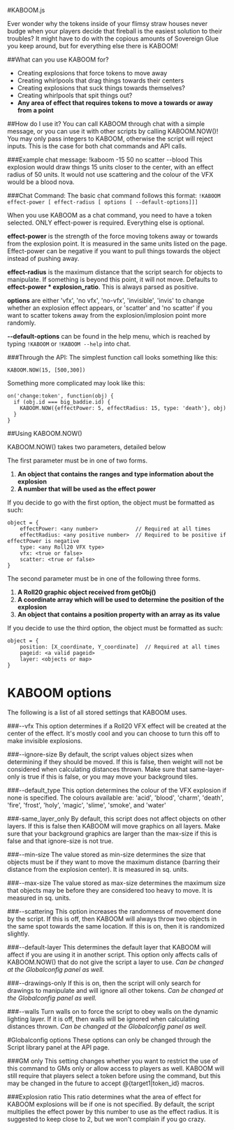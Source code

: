 #KABOOM.js

Ever wonder why the tokens inside of your flimsy straw houses never budge when your players decide that fireball is the easiest solution to their troubles? It might have to do with the copious amounts of Sovereign Glue you keep around, but for everything else there is KABOOM!

##What can you use KABOOM for?
* Creating explosions that force tokens to move away
* Creating whirlpools that drag things towards their centers
* Creating explosions that suck things towards themselves?
* Creating whirlpools that spit things out?
* **Any area of effect that requires tokens to move a towards or away from a point**

##How do I use it?
You can call KABOOM through chat with a simple message, or you can use it with other scripts by calling KABOOM.NOW()!
You may only pass integers to KABOOM, otherwise the script will reject inputs. This is the case for both chat commands and API calls.

###Example chat message:
!kaboom -15 50 no scatter --blood
This explosion would draw things 15 units closer to the center, with an effect radius of 50 units. It would not
use scattering and the colour of the VFX would be a blood nova.

###Chat Command:
The basic chat command follows this format:
`!KABOOM effect-power [ effect-radius [ options [ --default-options]]]`


When you use KABOOM as a chat command, you need to have a token selected. ONLY effect-power is required.
Everything else is optional.

**effect-power** is the strength of the force moving tokens away or towards from the explosion point. It is measured
                in the same units listed on the page. Effect-power can be negative if you want to pull things towards the
                object instead of pushing away.

**effect-radius** is the maximum distance that the script search for objects to manipulate. If something is
                beyond this point, it will not move. Defaults to **effect-power * explosion_ratio**. This
                is always parsed as positive.

**options** are either 'vfx', 'no vfx', 'no-vfx', 'invisible', 'invis' to change whether an explosion effect appears,
          or 'scatter' and 'no scatter' if you want to scatter tokens away from the explosion/implosion point more randomly.

**--default-options** can be found in the help menu, which is reached by typing `!KABOOM` or `!KABOOM --help` into chat.

###Through the API:
The simplest function call looks something like this:
```
KABOOM.NOW(15, [500,300])
```

Something more complicated may look like this:
```
on('change:token', function(obj) {
  if (obj.id === big_baddie.id) {
    KABOOM.NOW({effectPower: 5, effectRadius: 15, type: 'death'}, obj)
  }
}
```

##Using KABOOM.NOW()

KABOOM.NOW() takes two parameters, detailed below

The first parameter must be in one of two forms.

1. __An object that contains the ranges and type information about the explosion__
2. __A number that will be used as the effect power__

If you decide to go with the first option, the object must be formatted as such:
```
object = {
    effectPower: <any number>            // Required at all times
    effectRadius: <any positive number>  // Required to be positive if effectPower is negative
    type: <any Roll20 VFX type>
    vfx: <true or false>
    scatter: <true or false>
}
```

The second parameter must be in one of the following three forms.

1. __A Roll20 graphic object received from getObj()__
2. __A coordinate array which will be used to determine the position of the explosion__
3. __An object that contains a position property with an array as its value__

If you decide to use the third option, the object must be formatted as such:
```
object = {
    position: [X_coordinate, Y_coordinate]  // Required at all times
    pageid: <a valid pageid>
    layer: <objects or map>
}
```


# KABOOM options
The following is a list of all stored settings that KABOOM uses.

###--vfx
This option determines if a Roll20 VFX effect will be created at the center of the effect.
It's mostly cool and you can choose to turn this off to make invisible explosions.

###--ignore-size
By default, the script values object sizes when determining if they should be moved.
If this is false, then weight will not be considered when calculating distances thrown.
Make sure that same-layer-only is true if this is false, or you may move your background tiles.

###--default_type
This option determines the colour of the VFX explosion if none is specified. The colours available are:
'acid', 'blood', 'charm', 'death', 'fire', 'frost', 'holy', 'magic', 'slime', 'smoke', and 'water'

###-same_layer_only
By default, this script does not affect objects on other layers. If this is false
then KABOOM will move graphics on all layers. Make sure that your background graphics
are larger than the max-size if this is false and that ignore-size is not true.

###--min-size
The value stored as min-size determines the size that objects must be if they
want to move the maximum distance (barring their distance from the explosion center).
It is measured in sq. units.

###--max-size
The value stored as max-size determines the maximum size that objects may be
before they are considered too heavy to move. It is measured in sq. units.

###--scattering
This option increases the randomness of movement done by the script. If this is
off, then KABOOM will always throw two objects in the same spot towards the same
location. If this is on, then it is randomized slightly.

###--default-layer
This determines the default layer that KABOOM will affect if you are using it
in another script. This option only affects calls of KABOOM.NOW() that do not
give the script a layer to use.
_Can be changed at the Globalconfig panel as well._

###--drawings-only
If this is on, then the script will only search for drawings to manipulate and
will ignore all other tokens.
_Can be changed at the Globalconfig panel as well._

###--walls
Turn walls on to force the script to obey walls on the dynamic lighting layer.
If it is off, then walls will be ignored when calculating distances thrown.
_Can be changed at the Globalconfig panel as well._


#Globalconfig options
These options can only be changed through the Script library panel at the API page.

###GM only
This setting changes whether you want to restrict the use of this command to GMs only or allow
access to players as well. KABOOM will still require that players select a token before using the
command, but this may be changed in the future to accept @{target1|token_id} macros.

###Explosion ratio
This ratio determines what the area of effect for KABOOM explosions will be if one is
not specified. By default, the script multiplies the effect power by this number to
use as the effect radius. It is suggested to keep close to 2, but we won't complain
if you go crazy.
